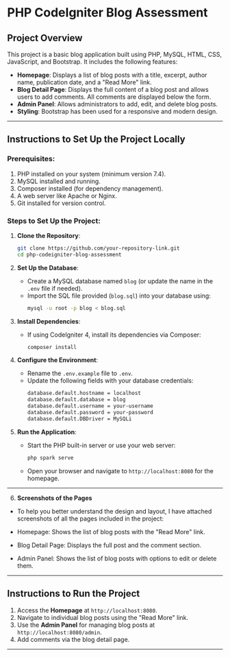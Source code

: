 
# PHP CodeIgniter Blog Assessment  

## Project Overview  
This project is a basic blog application built using PHP, MySQL, HTML, CSS, JavaScript, and Bootstrap. It includes the following features:  

- **Homepage**: Displays a list of blog posts with a title, excerpt, author name, publication date, and a "Read More" link.  
- **Blog Detail Page**: Displays the full content of a blog post and allows users to add comments. All comments are displayed below the form.  
- **Admin Panel**: Allows administrators to add, edit, and delete blog posts.  
- **Styling**: Bootstrap has been used for a responsive and modern design.  

---

## Instructions to Set Up the Project Locally  

### Prerequisites:  
1. PHP installed on your system (minimum version 7.4).  
2. MySQL installed and running.  
3. Composer installed (for dependency management).  
4. A web server like Apache or Nginx.  
5. Git installed for version control.  

### Steps to Set Up the Project:  

1. **Clone the Repository**:  
   ```bash  
   git clone https://github.com/your-repository-link.git  
   cd php-codeigniter-blog-assessment  
   ```  

2. **Set Up the Database**:  
   - Create a MySQL database named `blog` (or update the name in the `.env` file if needed).  
   - Import the SQL file provided (`blog.sql`) into your database using:  
     ```bash  
     mysql -u root -p blog < blog.sql  
     ```  

3. **Install Dependencies**:  
   - If using CodeIgniter 4, install its dependencies via Composer:  
     ```bash  
     composer install  
     ```  

4. **Configure the Environment**:  
   - Rename the `.env.example` file to `.env`.  
   - Update the following fields with your database credentials:  
     ```bash  
     database.default.hostname = localhost  
     database.default.database = blog  
     database.default.username = your-username  
     database.default.password = your-password  
     database.default.DBDriver = MySQLi  
     ```  

5. **Run the Application**:  
   - Start the PHP built-in server or use your web server:  
     ```bash  
     php spark serve  
     ```  
   - Open your browser and navigate to `http://localhost:8080` for the homepage.  

---
6. **Screenshots of the Pages**
- To help you better understand the design and layout, I have attached screenshots of all the pages included in the project:

- Homepage: Shows the list of blog posts with the "Read More" link.

- Blog Detail Page: Displays the full post and the comment section.

- Admin Panel: Shows the list of blog posts with options to edit or delete them.
---
## Instructions to Run the Project  

1. Access the **Homepage** at `http://localhost:8080`.  
2. Navigate to individual blog posts using the "Read More" link.  
3. Use the **Admin Panel** for managing blog posts at `http://localhost:8080/admin`.  
4. Add comments via the blog detail page.  

---

